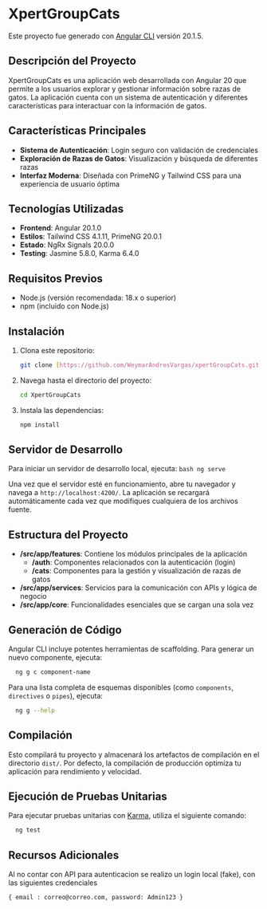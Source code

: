 # XpertGroupCats

Este proyecto fue generado con [Angular CLI](https://github.com/angular/angular-cli) versión 20.1.5.

## Descripción del Proyecto

XpertGroupCats es una aplicación web desarrollada con Angular 20 que permite a los usuarios explorar y gestionar información sobre razas de gatos. La aplicación cuenta con un sistema de autenticación y diferentes características para interactuar con la información de gatos.

## Características Principales

- **Sistema de Autenticación**: Login seguro con validación de credenciales
- **Exploración de Razas de Gatos**: Visualización y búsqueda de diferentes razas
- **Interfaz Moderna**: Diseñada con PrimeNG y Tailwind CSS para una experiencia de usuario óptima

## Tecnologías Utilizadas

- **Frontend**: Angular 20.1.0
- **Estilos**: Tailwind CSS 4.1.11, PrimeNG 20.0.1
- **Estado**: NgRx Signals 20.0.0
- **Testing**: Jasmine 5.8.0, Karma 6.4.0

## Requisitos Previos

- Node.js (versión recomendada: 18.x o superior)
- npm (incluido con Node.js)

## Instalación

1. Clona este repositorio:
   ```bash
   git clone [https://github.com/WeymarAndresVargas/xpertGroupCats.git]
   ```

2. Navega hasta el directorio del proyecto:
   ```bash
   cd XpertGroupCats
   ```

3. Instala las dependencias:
   ```bash
   npm install
   ```

## Servidor de Desarrollo

Para iniciar un servidor de desarrollo local, ejecuta:
    ```bash
    ng serve
    ```

Una vez que el servidor esté en funcionamiento, abre tu navegador y navega a `http://localhost:4200/`. La aplicación se recargará automáticamente cada vez que modifiques cualquiera de los archivos fuente.

## Estructura del Proyecto

- **/src/app/features**: Contiene los módulos principales de la aplicación
  - **/auth**: Componentes relacionados con la autenticación (login)
  - **/cats**: Componentes para la gestión y visualización de razas de gatos
- **/src/app/services**: Servicios para la comunicación con APIs y lógica de negocio
- **/src/app/core**: Funcionalidades esenciales que se cargan una sola vez

## Generación de Código

Angular CLI incluye potentes herramientas de scaffolding. Para generar un nuevo componente, ejecuta:
  ```bash
    ng g c component-name
  ```

Para una lista completa de esquemas disponibles (como `components`, `directives` o `pipes`), ejecuta:

  ```bash
    ng g --help
  ```

## Compilación

Esto compilará tu proyecto y almacenará los artefactos de compilación en el directorio `dist/`. Por defecto, la compilación de producción optimiza tu aplicación para rendimiento y velocidad.

## Ejecución de Pruebas Unitarias

Para ejecutar pruebas unitarias con [Karma](https://karma-runner.github.io), utiliza el siguiente comando:
   ```bash
     ng test
   ```

## Recursos Adicionales

Al no contar con API para autenticacion se realizo un login local (fake), con las siguientes credenciales
 
 ``
  {
   email : correo@correo.com,
   password: Admin123
  }
   ``
